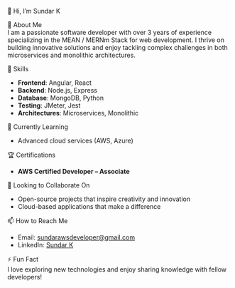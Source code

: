 

👋 Hi, I’m Sundar K

💼 About Me  
I am a passionate software developer with over 3 years of experience specializing in the MEAN / MERNm Stack for web development. I thrive on building innovative solutions and enjoy tackling complex challenges in both microservices and monolithic architectures.

👀 Skills
- **Frontend**: Angular, React  
- **Backend**: Node.js, Express  
- **Database**: MongoDB, Python  
- **Testing**: JMeter, Jest  
- **Architectures**: Microservices, Monolithic  

🌱 Currently Learning  
- Advanced cloud services (AWS, Azure)

🏆 Certifications  
- **AWS Certified Developer – Associate**

💞️ Looking to Collaborate On  
- Open-source projects that inspire creativity and innovation  
- Cloud-based applications that make a difference

📫 How to Reach Me  
- Email: sundarawsdeveloper@gmail.com  
- LinkedIn: [Sundar K](https://www.linkedin.com/in/sundarclouddev/)

⚡ Fun Fact  
I love exploring new technologies and enjoy sharing knowledge with fellow developers!
